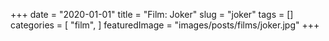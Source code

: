 +++
date = "2020-01-01"
title = "Film: Joker"
slug = "joker"
tags = []
categories = [
    "film",
]
featuredImage = "images/posts/films/joker.jpg"
+++

